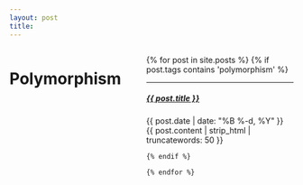 ```yaml
---
layout: post
title: 
---
```


<div class="twelve columns"> 
 <h1 class="content-listing-header sans">Polymorphism</h1>
  
  <ul class="content">
    {% for post in site.posts %}
    {% if post.tags contains 'polymorphism' %}
        <hr class="slender">
        <a href="{{ post.url }}"><h5 class="contrast">{{ post.title }}</h5></a>
        <span class="smaller">{{ post.date | date: "%B %-d, %Y" }}</span>  <br/>
   {{ post.content | strip_html | truncatewords: 50 }}
    
    {% endif %}

    {% endfor %}
  </ul></div>

